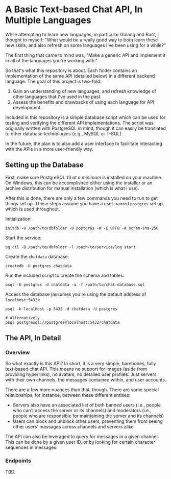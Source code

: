 # A Basic Text-based Chat API, In Multiple Languages

While attempting to learn new languages, in particular Golang and Rust, I thought to myself: "What would be a really good way to both learn these new skills, and also refresh on some languages I've been using for a while?"

The first thing that came to mind was, "Make a generic API and implement it in all of the languages you're working with."

So that's what this repository is about. Each folder contains an implementation of the same API (detailed below) in a different backend language. The goal of this project is two-fold:

1. Gain an understanding of new languages, and refresh knowledge of other languages that I've used in the past.
2. Assess the benefits and drawbacks of using each language for API development.

Included in this repository is a simple database script which can be used for testing and verifying the different API implementations. The script was originally written with PostgreSQL in mind, though it can easily be translated to other database technologies (e.g., MySQL or T-SQL).

In the future, the plan is to also add a user interface to facilitate interacting with the APIs in a more user-friendly way.

## Setting up the Database

First, make sure PostgreSQL 13 _at a minimum_ is installed on your machine. On Windows, this can be accomplished either using the installer or an archive distribution for manual installation (which is what I use).

After this is done, there are only a few commands you need to run to get things set up. These steps assume you have a user named `postgres` set up, which is used throughout.

Initialization:

```shell
initdb -D /path/to/dbfolder -U postgres -W -E UTF8 -A scram-sha-256
```

Start the service:

```shell
pg_ctl -D /path/to/dbfolder -l /path/to/service/log start
```

Create the `chatdata` database:

```shell
createdb -U postgres chatdata
```

Run the included script to create the schema and tables:

```shell
psql -U postgres -d chatdata -a -f /path/to/chat-database.sql
```

Access the database (assumes you're using the default address of `localhost:5432`):

```shell
psql -h localhost -p 5432 -d chatdata -U postgres

# Alternatively
psql postgresql://postgres@localhost:5432/chatdata
```

## The API, In Detail

### Overview

So what exactly is this API? In short, it is a very simple, barebones, fully text-based chat API. This means no support for images (aside from providing hyperlinks), no avatars, no detailed user profiles. Just servers with their own channels, the messages contained within, and user accounts.

There are a few more nuances than that, though. There are some special relationships, for instance, between these different entities:

* Servers also have an associated list of both banned users (i.e., people who can't access the server or its channels) and moderators (i.e., people who are responsible for maintaining the server and its channels)
* Users can block and unblock other users, preventing them from seeing other users' messages across channels and servers alike

The API can also be leveraged to query for messages in a given channel. This can be done by a given user ID, or by looking for certain character sequences in messages.

### Endpoints

TBD.
